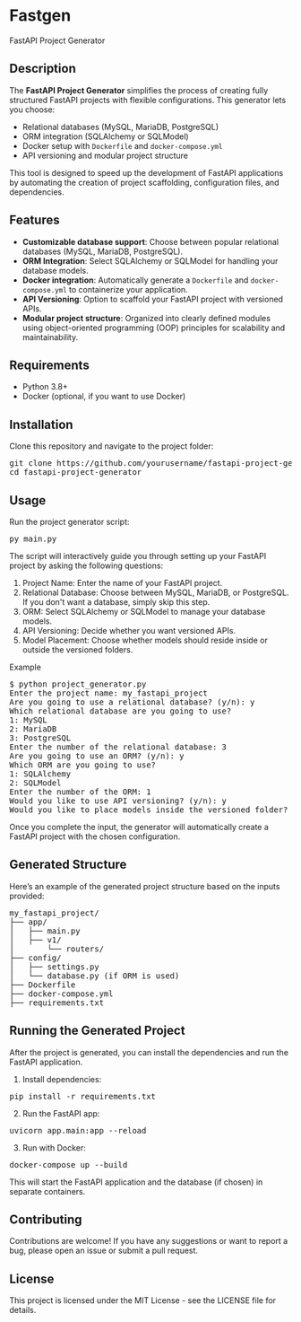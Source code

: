 # Fastgen
FastAPI Project Generator

## Description

The **FastAPI Project Generator** simplifies the process of creating fully structured FastAPI projects with flexible configurations. This generator lets you choose:
- Relational databases (MySQL, MariaDB, PostgreSQL)
- ORM integration (SQLAlchemy or SQLModel)
- Docker setup with `Dockerfile` and `docker-compose.yml`
- API versioning and modular project structure

This tool is designed to speed up the development of FastAPI applications by automating the creation of project scaffolding, configuration files, and dependencies.

## Features

- **Customizable database support**: Choose between popular relational databases (MySQL, MariaDB, PostgreSQL).
- **ORM Integration**: Select SQLAlchemy or SQLModel for handling your database models.
- **Docker integration**: Automatically generate a `Dockerfile` and `docker-compose.yml` to containerize your application.
- **API Versioning**: Option to scaffold your FastAPI project with versioned APIs.
- **Modular project structure**: Organized into clearly defined modules using object-oriented programming (OOP) principles for scalability and maintainability.

## Requirements

- Python 3.8+
- Docker (optional, if you want to use Docker)

## Installation

Clone this repository and navigate to the project folder:
<pre>git clone https://github.com/yourusername/fastapi-project-generator.git
cd fastapi-project-generator</pre>

## Usage

Run the project generator script:
<pre>py main.py</pre>

The script will interactively guide you through setting up your FastAPI project by asking the following questions:

1. Project Name: Enter the name of your FastAPI project.
2. Relational Database: Choose between MySQL, MariaDB, or PostgreSQL. If you don't want a database, simply skip this step.
3. ORM: Select SQLAlchemy or SQLModel to manage your database models.
4. API Versioning: Decide whether you want versioned APIs.
5. Model Placement: Choose whether models should reside inside or outside the versioned folders.

Example

<pre>$ python project_generator.py
Enter the project name: my_fastapi_project
Are you going to use a relational database? (y/n): y
Which relational database are you going to use?
1: MySQL
2: MariaDB
3: PostgreSQL
Enter the number of the relational database: 3
Are you going to use an ORM? (y/n): y
Which ORM are you going to use?
1: SQLAlchemy
2: SQLModel
Enter the number of the ORM: 1
Would you like to use API versioning? (y/n): y
Would you like to place models inside the versioned folder? (y/n): n
</pre>

Once you complete the input, the generator will automatically create a FastAPI project with the chosen configuration.

## Generated Structure

Here’s an example of the generated project structure based on the inputs provided:

<pre>my_fastapi_project/
├── app/
│   ├── main.py
│   ├── v1/
│       └── routers/
├── config/
│   ├── settings.py
│   └── database.py (if ORM is used)
├── Dockerfile
├── docker-compose.yml
├── requirements.txt
</pre>

## Running the Generated Project

After the project is generated, you can install the dependencies and run the FastAPI application.

1. Install dependencies:
<pre>pip install -r requirements.txt
</pre>

2. Run the FastAPI app:
<pre>uvicorn app.main:app --reload
</pre>

3. Run with Docker:
<pre>docker-compose up --build
</pre>

This will start the FastAPI application and the database (if chosen) in separate containers.

## Contributing

Contributions are welcome! If you have any suggestions or want to report a bug, please open an issue or submit a pull request.

## License

This project is licensed under the MIT License - see the LICENSE file for details.
